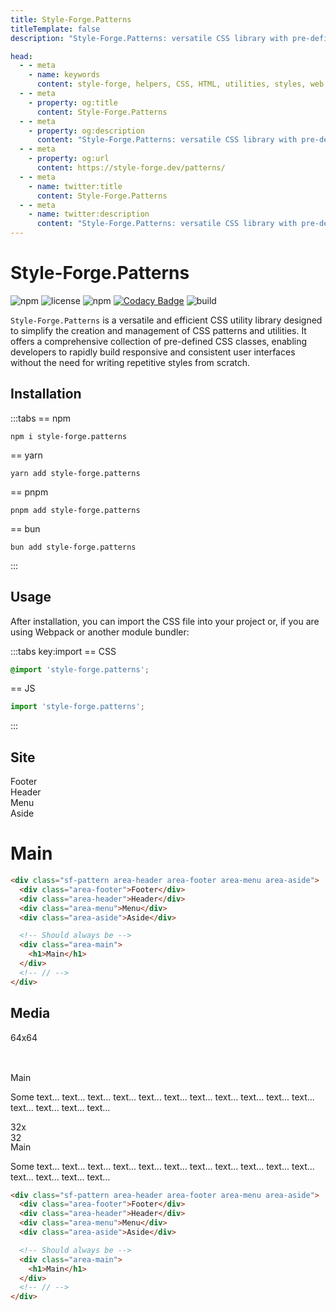 ```yaml
---
title: Style-Forge.Patterns
titleTemplate: false
description: "Style-Forge.Patterns: versatile CSS library with pre-defined classes for responsive, consistent user interfaces."

head:
  - - meta
    - name: keywords
      content: style-forge, helpers, CSS, HTML, utilities, styles, web development, frontend, styling, design, responsive, lightweight, performance, modular, consistent
  - - meta
    - property: og:title
      content: Style-Forge.Patterns
  - - meta
    - property: og:description
      content: "Style-Forge.Patterns: versatile CSS library with pre-defined classes for responsive, consistent user interfaces."
  - - meta
    - property: og:url
      content: https://style-forge.dev/patterns/
  - - meta
    - name: twitter:title
      content: Style-Forge.Patterns
  - - meta
    - name: twitter:description
      content: "Style-Forge.Patterns: versatile CSS library with pre-defined classes for responsive, consistent user interfaces."
---
```


# Style-Forge.Patterns

<div class="shields">

![npm](https://img.shields.io/npm/v/style-forge.patterns)
![license](https://img.shields.io/npm/l/style-forge.patterns)
![npm](https://img.shields.io/npm/dm/style-forge.patterns)
[![Codacy Badge](https://app.codacy.com/project/badge/Grade/90fd8e204aef4dbc971fb93810fb89ec)](https://app.codacy.com/gh/Sarmaged/style-forge.patterns/dashboard?utm_source=gh&utm_medium=referral&utm_content=&utm_campaign=Badge_grade)
![build](https://github.com/Sarmaged/style-forge.patterns/actions/workflows/publish.yml/badge.svg)

</div>

`Style-Forge.Patterns` is a versatile and efficient CSS utility library designed to simplify the creation and management of CSS patterns and utilities. It offers a comprehensive collection of pre-defined CSS classes, enabling developers to rapidly build responsive and consistent user interfaces without the need for writing repetitive styles from scratch.

## Installation

:::tabs
== npm
```shell
npm i style-forge.patterns
```
== yarn
```shell
yarn add style-forge.patterns
```
== pnpm
```shell
pnpm add style-forge.patterns
```
== bun
```shell
bun add style-forge.patterns
```
:::

## Usage

After installation, you can import the CSS file into your project or, if you are using Webpack or another module bundler:

:::tabs key:import
== CSS
```css
@import 'style-forge.patterns';
```
== JS
```js
import 'style-forge.patterns';
```
:::

## Site

<div class="sf-pattern area-header area-footer area-menu area-aside">
  <div class="area-footer sf-c-lavender">Footer</div>
  <div class="area-header sf-c-antiquewhite">Header</div>
  <div class="area-menu sf-c-lightcyan">Menu</div>
  <div class="area-aside sf-c-mistyrose">Aside</div>

  <div class="area-main sf-c-beige">
    <h1>Main</h1>
  </div>
</div>

```html
<div class="sf-pattern area-header area-footer area-menu area-aside">
  <div class="area-footer">Footer</div>
  <div class="area-header">Header</div>
  <div class="area-menu">Menu</div>
  <div class="area-aside">Aside</div>

  <!-- Should always be -->
  <div class="area-main">
    <h1>Main</h1>
  </div>
  <!-- // -->
</div>
```

## Media

<div class="sf-pattern area-media">
  <div class="area-media sf-c-mistyrose">
    <div class="d:f y:i:c x:c:c box:64 sf-c-lightcyan ov:h">64x64</div>
  </div>

  <div class="area-main sf-c-beige">
    <div class="fz:h1">Main</div>
    <p>Some text... text... text... text... text... text... text... text... text... text... text... text...
text... 
text... text...</p>
    <div class="sf-pattern area-media">
      <div class="area-media sf-c-mistyrose">
        <div class="d:f y:i:c x:c:c box:32 sf-c-lightcyan fz:s ov:h">32x32</div>
      </div>
      <div class="area-main sf-c-beige">
        <div class="fz:h2">Main</div>
        <p>Some text... text... text... text... text... text... text... text... text... text... text... text... text... text... text...</p>
      </div>
    </div>
  </div>
</div>

```html
<div class="sf-pattern area-header area-footer area-menu area-aside">
  <div class="area-footer">Footer</div>
  <div class="area-header">Header</div>
  <div class="area-menu">Menu</div>
  <div class="area-aside">Aside</div>

  <!-- Should always be -->
  <div class="area-main">
    <h1>Main</h1>
  </div>
  <!-- // -->
</div>
```

<script setup>
import 'style-forge.patterns';
import 'style-forge.colors/src/colors/10/lavender.css';
import 'style-forge.colors/src/colors/10/antiquewhite.css';
import 'style-forge.colors/src/colors/10/lightcyan.css';
import 'style-forge.colors/src/colors/10/mistyrose.css';
import 'style-forge.colors/src/colors/10/beige.css';
</script>

<style scoped>
.box\:64 {
  width: 64px;
  height: 64px;
}
.box\:32 {
  width: 32px;
  height: 32px;
}
</style>
